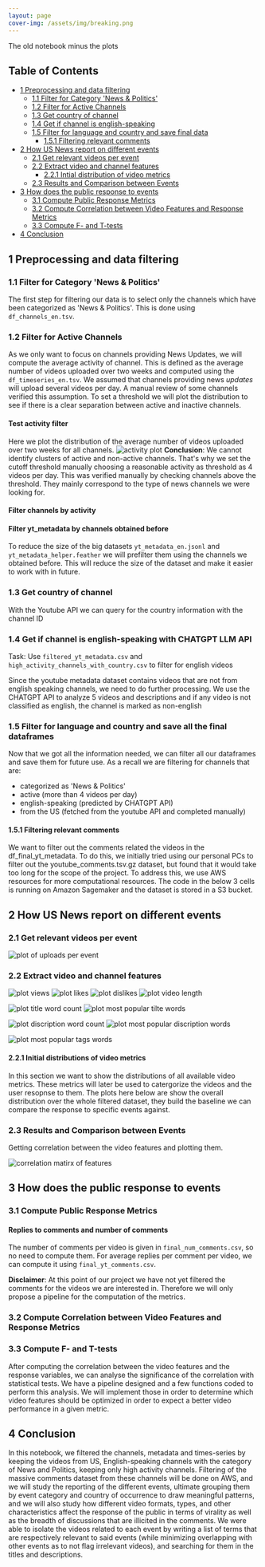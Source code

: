 ```yaml
---
layout: page
cover-img: /assets/img/breaking.png
---
```


The old notebook minus the plots
## Table of Contents
* [1 Preprocessing and data filtering](#filter_data)
    * [1.1 Filter for Category 'News & Politics'](#filter_data-category)
    * [1.2 Filter for Active Channels](#filter_data-active)
    * [1.3 Get country of channel](#filter_data-country)
    * [1.4 Get if channel is english-speaking](#filter_data-english)
    * [1.5 Filter for language and country and save final data](#filter_data-save)
        * [1.5.1 Filtering relevant comments](#filter_data-comments)
* [2 How US News report on different events](#status_quo)
    * [2.1 Get relevant videos per event](#status_quo-videos_per_event)
    * [2.2 Extract video and channel features](#status_quo-features)
        * [2.2.1 Intial distribution of video metrics](#status_quo-features-distributions)
    * [2.3 Results and Comparison between Events](#status_quo-results)
* [3 How does the public response to events](#public_response)
    * [3.1 Compute Public Response Metrics](#public_response-metrics)
    * [3.2 Compute Correlation between Video Features and Response Metrics](#public_response-correlation)
    * [3.3 Compute F- and T-tests](#public_response-ttest)
* [4 Conclusion](#conclusion)

## 1 Preprocessing and data filtering  <a class="anchor" id="filter_data"></a>

### 1.1 Filter for Category 'News & Politics' <a class="anchor" id="filter_data-category"></a>
The first step for filtering our data is to select only the channels which have been categorized as 'News & Politics'. This is done using `df_channels_en.tsv`.

### 1.2 Filter for Active Channels <a class="anchor" id="filter_data-active"></a>
As we only want to focus on channels providing News Updates, we will compute the average activity of channel. This is defined as the average number of videos uploaded over two weeks and computed using the `df_timeseries_en.tsv`. We assumed that channels providing news *updates* will upload several videos per day. A manual review of some channels verified this assumption. To set a threshold we will plot the distribution to see if there is a clear separation between active and inactive channels. 

#### Test activity filter
Here we plot the distribution of the average number of videos uploaded over two weeks for all channels. 
![activity plot](https://le0wl.github.io/beautiful-jekyll-ada/assets/plots/channel_activity.png)
**Conclusion**: We cannot identify clusters of active and non-active channels. That's why we set the cutoff threshold manually choosing a reasonable activity as threshold as 4 videos per day. This was verified manually by checking channels above the threshold. They mainly correspond to the type of news channels we were looking for.
#### Filter channels by activity

#### Filter yt_metadata by channels obtained before
To reduce the size of the big datasets `yt_metadata_en.jsonl` and `yt_metadata_helper.feather` we will prefilter them using the channels we obtained before. This will reduce the size of the dataset and make it easier to work with in future.

### 1.3 Get country of channel <a class="anchor" id="filter_data-country"></a>
With the Youtube API we can query for the country information with the channel ID 

### 1.4 Get if channel is english-speaking with CHATGPT LLM API <a class="anchor" id="filter_data-english"></a>
Task: Use `filtered_yt_metadata.csv` and `high_activity_channels_with_country.csv` to filter for english videos

Since the youtube metadata dataset contains videos that are not from english speaking channels, we need to do further processing. We use the CHATGPT API to analyze 5 videos and descriptions and if any video is not classified as english, the channel is marked as non-english

### 1.5 Filter for language and country and save all the final dataframes <a class="anchor" id="filter_data-save"></a>
Now that we got all the information needed, we can filter all our dataframes and save them for future use. As a recall we are filtering for channels that are:
- categorized as 'News & Politics'
- active (more than 4 videos per day)
- english-speaking (predicted by CHATGPT API)
- from the US (fetched from the youtube API and completed manually)

#### 1.5.1 Filtering relevant comments <a class="anchor" id="filter_data-comments"></a> 
We want to filter out the comments related the videos in the df_final_yt_metadata. To do this, we initially tried using our personal PCs to filter out the youtube_comments.tsv.gz dataset, but found that it would take too long for the scope of the project. To address this, we use AWS resources for more computational resources. The code in the below 3 cells is running on Amazon Sagemaker and the dataset is stored in a S3 bucket.

## 2 How US News report on different events <a class="anchor" id="status_quo"></a>

### 2.1 Get relevant videos per event <a class="anchor" id="status_quo-videos_per_event"></a>
![plot of uploads per event](https://le0wl.github.io/beautiful-jekyll-ada/assets/plots/uploads_per_topic.png)
### 2.2 Extract video and channel features<a class="anchor" id="status_quo-features"></a>
![plot views](https://le0wl.github.io/beautiful-jekyll-ada/assets/plots/views.png)
![plot likes](https://le0wl.github.io/beautiful-jekyll-ada/assets/plots/likes.png)
![plot dislikes](https://le0wl.github.io/beautiful-jekyll-ada/assets/plots/dislikes.png)
![plot video length](https://le0wl.github.io/beautiful-jekyll-ada/assets/plots/duration.png)

![plot title word count](https://le0wl.github.io/beautiful-jekyll-ada/assets/plots/tiltle_words.png)
![plot most popular tilte words](https://le0wl.github.io/beautiful-jekyll-ada/assets/plots/title.png)

![plot discription word count](https://le0wl.github.io/beautiful-jekyll-ada/assets/plots/description_words.png)
![plot most popular discription words](https://le0wl.github.io/beautiful-jekyll-ada/assets/plots/description.png)

![plot most popular tags words](https://le0wl.github.io/beautiful-jekyll-ada/assets/plots/videotags.png)

#### 2.2.1 Initial distributions of video metrics <a class="anchor" id="status_quo-features-distributions"></a>
In this section we want to show the distributions of all available video metrics. These metrics will later be used to catergorize the videos and the user resopnse to them. The plots here below are show the overall distribution over the whole filtered dataset, they build the baseline we can compare the response to specific events against.

### 2.3 Results and Comparison between Events <a class="anchor" id="status_quo-results"></a>
Getting correlation between the video features and plotting them.

![correlation matirx of features](https://le0wl.github.io/beautiful-jekyll-ada/assets/plots/features_corr.png)

## 3 How does the public response to events <a class="anchor" id="public_response"></a>

### 3.1 Compute Public Response Metrics <a class="anchor" id="public_response-metrics"></a>
#### Replies to comments and number of comments

The number of comments per video is given in `final_num_comments.csv`, so no need to compute them. For average replies per comment per video, we can compute it using `final_yt_comments.csv`.

**Disclaimer**:
At this point of our project we have not yet filtered the comments for the videos we are interested in. Therefore we will only propose a pipeline for the computation of the metrics.

### 3.2 Compute Correlation between Video Features and Response Metrics <a class="anchor" id="public_response-correlation"></a>

### 3.3 Compute F- and T-tests <a class="anchor" id="public_response-ttest"></a>
After computing the correlation between the video features and the response variables, we can analyse the significance of the correlation with statistical tests. We have a pipeline designed and a few functions coded to perform this analysis.
We will implement those in order to determine which video features should be optimized in order to expect a better video performance in a given metric.

## 4 Conclusion <a class="anchor" id="conclusion"></a>
In this notebook, we filtered the channels, metadata and times-series by keeping the videos from US, English-speaking channels with the category of News and Politics, keeping only high activity channels. Filtering of the massive comments dataset from these channels will be done on AWS, and we will study the reporting of the different events, ultimate grouping them by event category and country of occurrence to draw meaningful patterns, and we will also study how different video formats, types, and other characteristics affect the response of the public in terms of virality as well as the breadth of discussions that are illicited in the comments. We were able to isolate the videos related to each event by writing a list of terms that are respectively relevant to said events (while minimizing overlapping with other events as to not flag irrelevant videos), and searching for them in the titles and descriptions.
